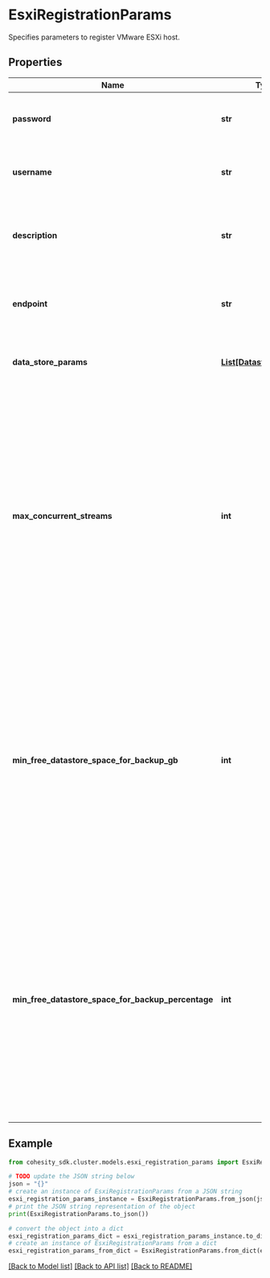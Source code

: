 # EsxiRegistrationParams

Specifies parameters to register VMware ESXi host.

## Properties

Name | Type | Description | Notes
------------ | ------------- | ------------- | -------------
**password** | **str** | Specifies the password to access target entity. | 
**username** | **str** | Specifies the username to access target entity. | 
**description** | **str** | Specifies the description of the source being registered. | [optional] 
**endpoint** | **str** | Specifies the endpoint IPaddress, URL or hostname of the host. | 
**data_store_params** | [**List[DatastoreParams]**](DatastoreParams.md) | Specifies the datastore specific params. | [optional] 
**max_concurrent_streams** | **int** | If this value is &gt; 0 and the number of streams concurrently active on a datastore is equal to it, then any further requests to access the datastore would be denied until the number of active streams reduces. This applies for all the datastores in the specified host. | [optional] 
**min_free_datastore_space_for_backup_gb** | **int** | Specifies the minimum free space (in GB) expected to be available in the datastore where the virtual disks of the VM being backed up reside. If the space available is lower than the specified value, backup will be aborted. | [optional] 
**min_free_datastore_space_for_backup_percentage** | **int** | Specifies the minimum free space (in percentage) expected to be available in the datastore where the virtual disks of the VM being backed up reside. If the space available is lower than the specified value, backup will be aborted. | [optional] 

## Example

```python
from cohesity_sdk.cluster.models.esxi_registration_params import EsxiRegistrationParams

# TODO update the JSON string below
json = "{}"
# create an instance of EsxiRegistrationParams from a JSON string
esxi_registration_params_instance = EsxiRegistrationParams.from_json(json)
# print the JSON string representation of the object
print(EsxiRegistrationParams.to_json())

# convert the object into a dict
esxi_registration_params_dict = esxi_registration_params_instance.to_dict()
# create an instance of EsxiRegistrationParams from a dict
esxi_registration_params_from_dict = EsxiRegistrationParams.from_dict(esxi_registration_params_dict)
```
[[Back to Model list]](../README.md#documentation-for-models) [[Back to API list]](../README.md#documentation-for-api-endpoints) [[Back to README]](../README.md)


